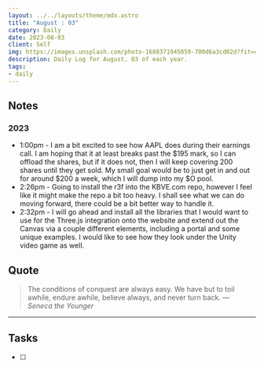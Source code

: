 ```yaml
---
layout: ../../layouts/theme/mdx.astro
title: "August : 03"
category: Daily
date: 2023-08-03
client: Self
img: https://images.unsplash.com/photo-1688371945859-700d6a3cd02d?fit=crop&q=85&w=1400&h=700
description: Daily Log for August, 03 of each year.
tags:
- daily
---
```


## Notes
### 2023
- 1:00pm - I am a bit excited to see how AAPL does during their earnings call. I am hoping that it at least breaks past the $195 mark, so I can offload the shares, but if it does not, then I will keep covering 200 shares until they get sold. My small goal would be to just get in and out for around $200 a week, which I will dump into my $O pool. 
- 2:26pm - Going to install the r3f into the KBVE.com repo, however I feel like it might make the repo a bit too heavy. I shall see what we can do moving forward, there could be a bit better way to handle it. 
- 2:32pm - I will go ahead and install all the libraries that I would want to use for the Three.js integration onto the website and extend out the Canvas via a couple different elements, including a portal and some unique examples. I would like to see how they look under the Unity video game as well.

## Quote

> The conditions of conquest are always easy. We have but to toil awhile, endure awhile, believe always, and never turn back.
> — <cite>Seneca the Younger</cite>

---

## Tasks

- [ ]